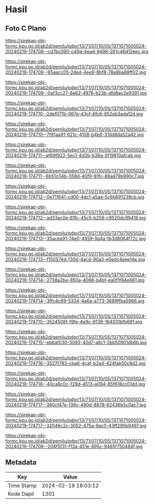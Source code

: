 # Hasil

## Foto C Plano

https://sirekap-obj-formc.kpu.go.id/ab2d/pemilu/pdpr/13/71/07/10/05/1371071005024-20240219-174708--cd7bc090-c49a-4ead-9498-261c46d12eec.jpg

https://sirekap-obj-formc.kpu.go.id/ab2d/pemilu/pdpr/13/71/07/10/05/1371071005024-20240219-174709--65aacc05-2ded-4ee9-8bf8-78a8ba88ff02.jpg

https://sirekap-obj-formc.kpu.go.id/ab2d/pemilu/pdpr/13/71/07/10/05/1371071005024-20240219-174709--0af3cc27-8e62-4976-b23b-dfd8ec2e9391.jpg

https://sirekap-obj-formc.kpu.go.id/ab2d/pemilu/pdpr/13/71/07/10/05/1371071005024-20240219-174710--2def071b-067e-43cf-8fc6-852ab3ada12d.jpg

https://sirekap-obj-formc.kpu.go.id/ab2d/pemilu/pdpr/13/71/07/10/05/1371071005024-20240219-174710--7f91aa91-621c-4108-b4b6-31dd8da52a42.jpg

https://sirekap-obj-formc.kpu.go.id/ab2d/pemilu/pdpr/13/71/07/10/05/1371071005024-20240219-174711--af69f922-5ec1-4d2b-b36a-5f19810afcab.jpg

https://sirekap-obj-formc.kpu.go.id/ab2d/pemilu/pdpr/13/71/07/10/05/1371071005024-20240219-174711--6b51c04b-358d-40f9-81fc-88ad79b990c7.jpg

https://sirekap-obj-formc.kpu.go.id/ab2d/pemilu/pdpr/13/71/07/10/05/1371071005024-20240219-174712--0e711641-cd00-4dc1-a5ae-5c6b691239cb.jpg

https://sirekap-obj-formc.kpu.go.id/ab2d/pemilu/pdpr/13/71/07/10/05/1371071005024-20240219-174712--ad33ac0e-81fc-45c5-b258-c9520dc99418.jpg

https://sirekap-obj-formc.kpu.go.id/ab2d/pemilu/pdpr/13/71/07/10/05/1371071005024-20240219-174713--35acea91-74e0-4359-9a4a-fb3d8064f72c.jpg

https://sirekap-obj-formc.kpu.go.id/ab2d/pemilu/pdpr/13/71/07/10/05/1371071005024-20240219-174713--f150574d-f30d-4acd-90a3-e0edc4eee14e.jpg

https://sirekap-obj-formc.kpu.go.id/ab2d/pemilu/pdpr/13/71/07/10/05/1371071005024-20240219-174714--2738a2be-850a-4068-b4bf-ea0f1f84e661.jpg

https://sirekap-obj-formc.kpu.go.id/ab2d/pemilu/pdpr/13/71/07/10/05/1371071005024-20240219-174714--3ffc4c69-5334-4a6a-a773-3689ffba5966.jpg

https://sirekap-obj-formc.kpu.go.id/ab2d/pemilu/pdpr/13/71/07/10/05/1371071005024-20240219-174715--3524508f-f9fe-4e9c-9139-164031bfb691.jpg

https://sirekap-obj-formc.kpu.go.id/ab2d/pemilu/pdpr/13/71/07/10/05/1371071005024-20240219-174715--ebbaf030-3093-40d7-a6c1-2bb50901db6b.jpg

https://sirekap-obj-formc.kpu.go.id/ab2d/pemilu/pdpr/13/71/07/10/05/1371071005024-20240219-174716--3527f783-cba6-4caf-b2a4-424fab50c8d2.jpg

https://sirekap-obj-formc.kpu.go.id/ab2d/pemilu/pdpr/13/71/07/10/05/1371071005024-20240219-174716--40ca8c0c-129d-4513-a094-85f616cc01dd.jpg

https://sirekap-obj-formc.kpu.go.id/ab2d/pemilu/pdpr/13/71/07/10/05/1371071005024-20240219-174717--360cf47e-136c-490d-8878-62436b5c0ac7.jpg

https://sirekap-obj-formc.kpu.go.id/ab2d/pemilu/pdpr/13/71/07/10/05/1371071005024-20240219-174717--32046c2c-3052-475a-9ac0-43ff295b9497.jpg

https://sirekap-obj-formc.kpu.go.id/ab2d/pemilu/pdpr/13/71/07/10/05/1371071005024-20240219-174708--204f5f31-f13a-451e-895c-9465f750484f.jpg


## Metadata

| Key        | Value               |
| ---------- | ------------------- |
| Time Stamp | 2024-02-19 18:03:12 |
| Kode Dapil | 1301                |



